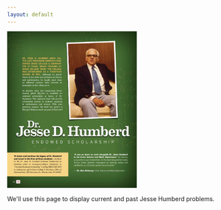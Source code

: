```yaml
---
layout: default
---
```


<img class="center" src="images/General/Jesse_Humberd.jpg" style="width: 60%;"/>

We'll use this page to display current and past Jesse Humberd problems.
